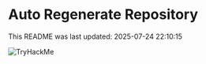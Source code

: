 # Auto Regenerate Repository

This README was last updated: 2025-07-24 22:10:15

 ![TryHackMe](https://tryhackme.com/badge/533634)
